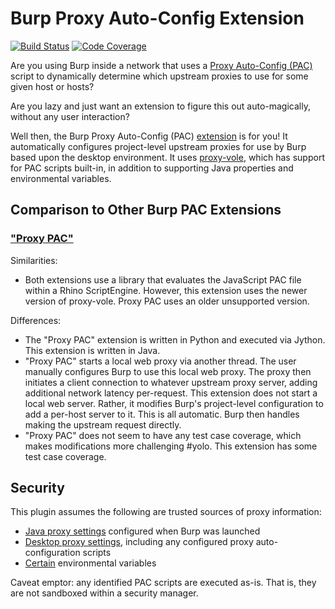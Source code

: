 # Burp Proxy Auto-Config Extension

[![Build Status](https://travis-ci.org/CoastalHacking/burp-pac.svg?branch=master)](https://travis-ci.org/CoastalHacking/burp-pac) [![Code Coverage](https://img.shields.io/codecov/c/github/CoastalHacking/burp-pac/develop.svg)](https://codecov.io/github/CoastalHacking/burp-pac?branch=master)

Are you using Burp inside a network that uses a [Proxy Auto-Config (PAC)][pac] script to dynamically determine which upstream proxies to use for some given host or hosts?

Are you lazy and just want an extension to figure this out auto-magically, without any user interaction?

Well then, the Burp Proxy Auto-Config (PAC) [extension][burpext] is for you! It automatically configures project-level upstream proxies for use by Burp based upon the desktop environment. It uses [proxy-vole][proxyVole], which has support for PAC scripts built-in, in addition to supporting Java properties and environmental variables.

## Comparison to Other Burp PAC Extensions

### ["Proxy PAC"][proxypac]  

Similarities:

* Both extensions use a library that evaluates the JavaScript PAC file within a Rhino ScriptEngine. However, this extension uses the newer version of proxy-vole. Proxy PAC uses an older unsupported version.  

Differences:

* The "Proxy PAC" extension is written in Python and executed via Jython. This extension is written in Java.
* "Proxy PAC" starts a local web proxy via another thread.
The user manually configures Burp to use this local web proxy.
The proxy then initiates a client connection to whatever upstream proxy server, adding additional network latency per-request. This extension does not start a local web server. Rather, it modifies Burp's project-level configuration to add a per-host server to it. This is all automatic. Burp then handles making the upstream request directly. 
* "Proxy PAC" does not seem to have any test case coverage, which makes modifications more challenging #yolo. This extension has some test case coverage.

## Security

This plugin assumes the following are trusted sources of proxy information:
* [Java proxy settings][proxyVoleJava] configured when Burp was launched
* [Desktop proxy settings][proxyVoleOS], including any configured proxy auto-configuration scripts
* [Certain][proxyVoleEnv] environmental variables

Caveat emptor: any identified PAC scripts are executed as-is. That is, they are not sandboxed within a security manager. 

[pac]: https://en.wikipedia.org/wiki/Proxy_auto-config
[burpext]: https://portswigger.net/burp/extender/
[proxyVole]: https://github.com/MarkusBernhardt/proxy-vole
[proxyVoleJava]: https://github.com/MarkusBernhardt/proxy-vole/blob/master/src/main/java/com/github/markusbernhardt/proxy/search/java/JavaProxySearchStrategy.java#L13
[proxyVoleOS]: https://github.com/MarkusBernhardt/proxy-vole/blob/master/src/main/java/com/github/markusbernhardt/proxy/search/desktop/DesktopProxySearchStrategy.java
[proxyVoleEnv]: https://github.com/MarkusBernhardt/proxy-vole/blob/master/src/main/java/com/github/markusbernhardt/proxy/search/env/EnvProxySearchStrategy.java#L45
[proxypac]: https://github.com/vincd/burpproxypacextension
